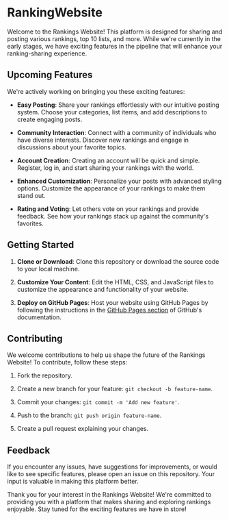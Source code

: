 # RankingWebsite

Welcome to the Rankings Website! This platform is designed for sharing and posting various rankings, top 10 lists, and more. While we're currently in the early stages, we have exciting features in the pipeline that will enhance your ranking-sharing experience.

## Upcoming Features

We're actively working on bringing you these exciting features:

- **Easy Posting**: Share your rankings effortlessly with our intuitive posting system. Choose your categories, list items, and add descriptions to create engaging posts.

- **Community Interaction**: Connect with a community of individuals who have diverse interests. Discover new rankings and engage in discussions about your favorite topics.

- **Account Creation**: Creating an account will be quick and simple. Register, log in, and start sharing your rankings with the world.

- **Enhanced Customization**: Personalize your posts with advanced styling options. Customize the appearance of your rankings to make them stand out.

- **Rating and Voting**: Let others vote on your rankings and provide feedback. See how your rankings stack up against the community's favorites.

## Getting Started

1. **Clone or Download**: Clone this repository or download the source code to your local machine.

2. **Customize Your Content**: Edit the HTML, CSS, and JavaScript files to customize the appearance and functionality of your website.

3. **Deploy on GitHub Pages**: Host your website using GitHub Pages by following the instructions in the [GitHub Pages section](https://docs.github.com/en/pages/getting-started-with-github-pages/creating-a-github-pages-site) of GitHub's documentation.

## Contributing

We welcome contributions to help us shape the future of the Rankings Website! To contribute, follow these steps:

1. Fork the repository.

2. Create a new branch for your feature: `git checkout -b feature-name`.

3. Commit your changes: `git commit -m 'Add new feature'`.

4. Push to the branch: `git push origin feature-name`.

5. Create a pull request explaining your changes.

## Feedback

If you encounter any issues, have suggestions for improvements, or would like to see specific features, please open an issue on this repository. Your input is valuable in making this platform better.

Thank you for your interest in the Rankings Website! We're committed to providing you with a platform that makes sharing and exploring rankings enjoyable. Stay tuned for the exciting features we have in store!
